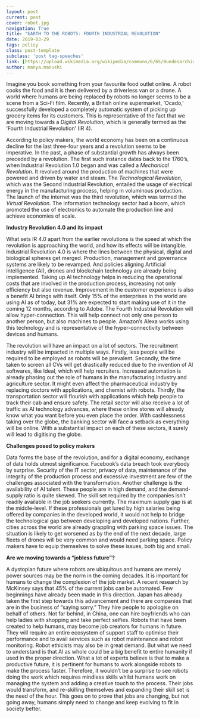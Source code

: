 ```yaml
---
layout: post
current: post
cover: robot.jpg
navigation: True
title: "EARTH TO THE ROBOTS: FOURTH INDUSTRIAL REVOLUTION"
date: 2019-03-29
tags: policy
class: post-template
subclass: 'post tag-speeches'
link: [https://upload.wikimedia.org/wikipedia/commons/6/65/Bundesarchiv_B_145_Bild-F078958-0021%2C_Stuttgart-Untert%C3%BCrkheim%2C_Mercedes_Autowerk.jpg(https://upload.wikimedia.org/wikipedia/commons/6/65/Bundesarchiv_B_145_Bild-F078958-0021%2C_Stuttgart-Untert%C3%BCrkheim%2C_Mercedes_Autowerk.jpg)
author: manya.manushi
---
```

Imagine you book something from your favourite food outlet online. A robot cooks the food and it is then delivered by a driverless van or a drone. A world where humans are being replaced by robots no longer seems to be a scene from a Sci-Fi film. Recently, a British online supermarket, ‘Ocado,’ successfully developed a completely automatic system of picking up grocery items for its customers. This is representative of the fact that we are moving towards a *Digital Revolution*, which is generally termed as the ‘Fourth Industrial Revolution’ (IR 4).

  

According to policy makers, the world economy has been on a continuous decline for the last three-four years and a revolution seems to be imperative. In the past, a phase of substantial growth has always been preceded by a revolution. The first such instance dates back to the 1760’s, when Industrial Revolution 1.0 began and was called a *Mechanical Revolution*. It revolved around the production of machines that were powered and driven by water and steam. The *Technological Revolution*, which was the Second Industrial Revolution, entailed the usage of electrical energy in the manufacturing process, helping in voluminous production. The launch of the internet was the third revolution, which was termed the *Virtual Revolution*. The information technology sector had a boom, which promoted the use of electronics to automate the production line and achieve economies of scale.

  

**Industry Revolution 4.0 and its impact**

  

What sets IR 4.0 apart from the earlier revolutions is the speed at which the revolution is approaching the world, and how its effects will be intangible. Industrial Revolution 4.0 is where the lines between the physical, digital and biological spheres get merged. Production, management and governance systems are likely to be revamped. And policies aligning Artificial intelligence (AI), drones and blockchain technology are already being implemented. Taking up AI technology helps in reducing the operational costs that are involved in the production process, increasing not only efficiency but also revenue. Improvement in the customer experience is also a benefit AI brings with itself. Only 15% of the enterprises in the world are using AI as of today, but 31% are expected to start making use of it in the coming 12 months, according to Adobe. The Fourth Industrial Revolution will allow hyper-connection. This will help connect not only one person to another person, but also machines to people. Amazon’s Alexa works using this technology and is representative of the hyper-connectivity between devices and humans.

The revolution will have an impact on a lot of sectors. The recruitment industry will be impacted in multiple ways. Firstly, less people will be required to be employed as robots will be prevalent. Secondly, the time taken to screen all CVs will get drastically reduced due to the invention of AI softwares, like Ideal, which will help recruiters. Increased automation is already phasing out the role of humans in the manufacturing industry and agriculture sector. It might even affect the pharmaceutical industry by replacing doctors with applications, and chemist with robots. Thirdly, the transportation sector will flourish with applications which help people to track their cab and ensure safety. The retail sector will also receive a lot of traffic as AI technology advances, where these online stores will already know what you want before you even place the order. With cashlessness taking over the globe, the banking sector will face a setback as everything will be online. With a substantial impact on each of these sectors, it surely will lead to digitising the globe.

**Challenges posed to policy makers**

  

Data forms the base of the revolution, and for a digital economy, exchange of data holds utmost significance. Facebook’s data breach took everybody by surprise. Security of the IT sector, privacy of data, maintenance of the integrity of the production process and excessive investment are few of the challenges associated with the transformation. Another challenge is the availability of AI talent. These people are in high demand, and the demand-supply ratio is quite skewed. The skill set required by the companies isn’t readily available in the job seekers currently. The maximum supply gap is at the middle-level. If these professionals get lured by high salaries being offered by companies in the developed world, it would not help to bridge the technological gap between developing and developed nations. Further, cities across the world are already grappling with parking space issues. The situation is likely to get worsened as by the end of the next decade, large fleets of drones will be very common and would need parking space. Policy makers have to equip themselves to solve these issues, both big and small.

**Are we moving towards a “jobless future”?**

  

A dystopian future where robots are ubiquitous and humans are merely power sources may be the norm in the coming decades. It is important for humans to change the complexion of the job market. A recent research by McKinsey says that 45% of the current jobs can be automated. Few beginnings have already been made in this direction. Japan has already taken the first step towards this advancement and there are companies that are in the business of “saying sorry.” They hire people to apologise on behalf of others. Not far behind, in China, one can hire boyfriends who can help ladies with shopping and take perfect selfies. Robots that have been created to help humans, may become job creators for humans in future. They will require an entire ecosystem of support staff to optimise their performance and to avail services such as robot maintenance and robot monitoring. Robot ethicists may also be in great demand. But what we need to understand is that AI as whole could be a big benefit to entire humanity if used in the proper direction. What a lot of experts believe is that to make a productive future, it is pertinent for humans to work alongside robots to make the process faster. Therefore, it wouldn’t be a surprise to see robots doing the work which requires mindless skills whilst humans work on managing the system and adding a creative touch to the process. Their jobs would transform, and re-skilling themselves and expanding their skill set is the need of the hour. This goes on to prove that jobs are changing, but not going away, humans simply need to change and keep evolving to fit in society better.



